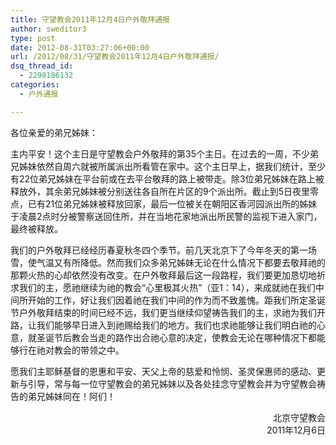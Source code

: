 ```yaml
---
title: 守望教会2011年12月4日户外敬拜通报
author: sweditor3
type: post
date: 2012-08-31T03:27:06+00:00
url: /2012/08/31/守望教会2011年12月4日户外敬拜通报/
dsq_thread_id:
  - 2298186132
categories:
  - 户外通报

---
```

各位亲爱的弟兄姊妹：

主内平安！这个主日是守望教会户外敬拜的第35个主日。在过去的一周，不少弟兄姊妹依然自周六就被所属派出所看管在家中。这个主日早上，据我们统计，至少有22位弟兄姊妹在平台前或在去平台敬拜的路上被带走。除3位弟兄姊妹在路上被释放外，其余弟兄姊妹被分别送往各自所在片区的9个派出所。截止到5日夜里零点，已有21位弟兄姊妹被释放回家，最后一位被关在朝阳区香河园派出所的姊妹于凌晨2点时分被警察送回住所，并在当地花家地派出所民警的监视下进入家门，最终被释放。

我们的户外敬拜已经经历春夏秋冬四个季节。前几天北京下了今年冬天的第一场雪，使气温又有所降低。然而我们众多弟兄姊妹无论在什么情况下都要去敬拜祂的那颗火热的心却依然没有改变。在户外敬拜最后这一段路程，我们要更加恳切地祈求我们的主，愿祂继续为祂的教会“心里极其火热”（亚1：14），来成就祂在我们中间所开始的工作，好让我们因着祂在我们中间的作为而不致羞愧。距我们所定圣诞节户外敬拜结束的时间已经不远，我们更当继续仰望祷告我们的主，求祂为我们开路，让我们能够早日进入到祂赐给我们的地方。我们也求祂能够让我们明白祂的心意，就圣诞节后教会当走的路作出合祂心意的决定，使教会无论在哪种情况下都能够行在祂对教会的带领之中。

愿我们主耶稣基督的恩惠和平安、天父上帝的慈爱和怜悯、圣灵保惠师的感动、更新与引导，常与每一位守望教会的弟兄姊妹以及各处挂念守望教会并为守望教会祷告的弟兄姊妹同在！阿们！

<p style="text-align: right;">
                            北京守望教会<br /> 2011年12月6日
</p>